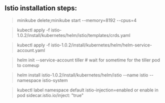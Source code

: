 Istio installation steps:
--------------------------

> minikube delete;minikube start --memory=8192 --cpus=4

> kubectl apply -f istio-1.0.2/install/kubernetes/helm/istio/templates/crds.yaml

> kubectl apply -f istio-1.0.2/install/kubernetes/helm/helm-service-account.yaml

> helm init --service-account tiller # wait for sometime for the tiller pod to comeup

> helm install istio-1.0.2/install/kubernetes/helm/istio --name istio --namespace istio-system

> kubectl label namespace default istio-injection=enabled
 or enable in pod sidecar.istio.io/inject: "true" 
